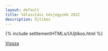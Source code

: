 ```yaml
---
layout: default
title: Választási névjegyzék 2022
description: Újtikos
---
```


{% include settlementHTMLs/UUjtikos.html %}

[Vissza](./)